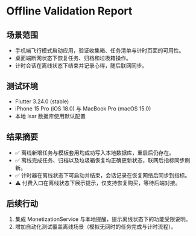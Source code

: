 # Offline Validation Report

## 场景范围
- 手机端飞行模式启动应用，验证收集箱、任务清单与计时页面的可用性。
- 桌面端断网状态下恢复任务、归档和垃圾箱操作。
- 计时会话在离线状态下结束并记录心得，随后联网同步。

## 测试环境
- Flutter 3.24.0 (stable)
- iPhone 15 Pro (iOS 18.0) 与 MacBook Pro (macOS 15.0)
- 本地 Isar 数据库使用默认配置

## 结果摘要
- ✅ 离线新增任务与模板套用均成功写入本地数据库，重启后仍存在。
- ✅ 离线完成任务、归档以及垃圾箱恢复均正确更新状态，联网后指标同步刷新。
- ✅ 计时器在离线状态下可启动并结束，会话记录在恢复网络后同步到指标。
- ⚠️ 付费入口在离线状态下展示提示，仅支持恢复购买，等待后端对接。

## 后续行动
1. 集成 MonetizationService 与本地提醒，提示离线状态下的功能受限说明。
2. 增加自动化测试覆盖离线场景（模拟无网时的任务完成与计时流程）。
